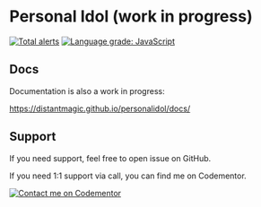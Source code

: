 # Personal Idol (work in progress)

[![Total alerts](https://img.shields.io/lgtm/alerts/g/distantmagic/personalidol.svg?logo=lgtm&logoWidth=18)](https://lgtm.com/projects/g/distantmagic/personalidol/alerts/)
[![Language grade: JavaScript](https://img.shields.io/lgtm/grade/javascript/g/distantmagic/personalidol.svg?logo=lgtm&logoWidth=18)](https://lgtm.com/projects/g/distantmagic/personalidol/context:javascript)

## Docs

Documentation is also a work in progress:

https://distantmagic.github.io/personalidol/docs/

## Support

If you need support, feel free to open issue on GitHub.

If you need 1:1 support via call, you can find me on Codementor.

[![Contact me on Codementor](https://www.codementor.io/m-badges/matcha/im-a-cm-b.svg)](https://www.codementor.io/@matcha?refer=badge)
